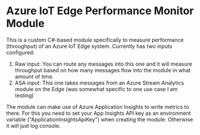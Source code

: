 # Azure IoT Edge Performance Monitor Module
This is a custom C#-based module specifically to measure performance (throughput) of an Azure IoT Edge system.
Currently has two inputs configured:
1) Raw input: You can route any messages into this one and it will measure throughput based on how many messages flow into the module in what amount of time.
2) ASA input: This one takes messages from an Azure Stream Analytics module on the Edge (was somewhat specific to one use case I am testing)

The module can make use of Azure Application Insights to write metrics to there. For this you need to set your App Insights API key as an environment variable ("ApplicationInsightsApiKey") when creating the module. Otherwise it will just log console.
